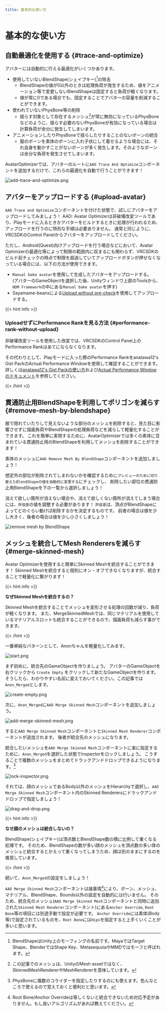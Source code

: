 ```yaml
---
title: 基本的な使い方
---
```


基本的な使い方
===

自動最適化を使用する {#trace-and-optimize}
---

アバターには自動的に行える最適化がいくつかあります。

- 使用していないBlendShape(シェイプキー)[^blend-shape]の除去
  - BlendShapeの値が0以外のときは処理負荷が発生するため、値をアニメーション等で変更しないBlendShapeは固定すると負荷が軽くなります。
  - 値が常に0である場合でも、固定することでアバターの容量を削減することができます。
- 使われていないPhysBone等の削除
  - 揺らす対象として存在するメッシュ[^mesh]が常に無効になっているPhysBoneなどのように、揺らす必要のないPhysBoneが有効になっている場合は計算負荷が余分に発生してしまいます。
- アニメーションしたりPhysBoneで揺らしたりすることのないボーンの統合
  - 服のボーンを素体のボーンに入れ子状にして着せるような場合には、それ自身を動かすことがないボーンが多く発生します。そのようなボーンは余分な負荷を発生させてしまいます。

AvatarOptimizerでは、アバターのルートに`AAO Trace And Optimize`コンポーネントを追加するだけで、これらの最適化を自動で行うことができます！

![add-trace-and-optimize.png](add-trace-and-optimize.png)

[^blend-shape]: BlendShapeはUnity上のモーフィングの名前です。MayaではTarget Shape、BlenderではShape Key、MetasequoiaやMMDではモーフと呼ばれます。
[^mesh]: この記事でのメッシュは、UnityのMesh assetではなく、SkinnedMeshRendererやMeshRendererを意味しています。

アバターをアップロードする {#upload-avatar}
---

`AAO Trace and Optimize`コンポーネントを付けた状態で、試しにアバターをアップロードしてみましょう！
AAO: Avatar Optimizerは非破壊改変ツールであり、Playモードに入るときかアバターをビルドするときに処理が行われるため、アップロードを行うのに特別な手順は必要ありません。
通常と同じように、VRCSDKのControl Panelからアバターをアップロードしてください。

ただし、Android(Quest)向けアップロードを行う場合などにおいて、Avatar Optimizerの最適化等によって制限の範囲内に収まるにも関わらず、VRCSDKのビルド前チェックの時点で制限を超過していてアップロードボタンが押せなくなっている場合には、以下の方法が使用できます。

- `Manual bake avatar`を使用して生成したアバターをアップロードする。\
(アバターのGameObjectを選択した後、Unityウィンドウ上部のToolsから、`NDM Framework`の中にある`Manual bake avatar`を押す)
- Sayamame-beansによる[Upload without pre-check]を使用してアップロードする。

[Upload without pre-check]: https://github.com/Sayamame-beans/Upload-without-preCheck?tab=readme-ov-file#upload-without-pre-check

{{< hint info >}}

### UploadせずにPerformance Rankを見る方法 {#performance-rank-without-upload}

非破壊改変ツールを使用した改変では、VRCSDKのControl Panel上のPerformance Rankはあてにならなくなります。

その代わりとして、Playモードに入った際のPerformance Rankをanatawa12's Gist PackのActual Performance Windowを使用して確認することができます。
詳しくは[anatawa12's Gist Packの使い方][gists-basic-usage]および[Actual Performance Windowのドキュメント][Actual Performance Window]を参照してください。

[gists-basic-usage]: https://vpm.anatawa12.com/gists/ja/docs/basic-usage/
[Actual Performance Window]: https://vpm.anatawa12.com/gists/ja/docs/reference/actual-performance-window/

{{< /hint >}}

貫通防止用BlendShapeを利用してポリゴンを減らす {#remove-mesh-by-blendshape}
---

服で隠れていたりして見えないような部分のメッシュを削除すると、見た目に影響させずに描画負荷やBlendShapeの処理負荷などを減らして軽量化することができます。
これを簡単に実現するために、AvatarOptimizerでは多くの素体に含まれている貫通防止用のBlendShapeを利用してメッシュを削除することができます！

素体のメッシュに`AAO Remove Mesh By BlendShape`コンポーネントを追加しましょう！

想定外の部位が削除されてしまわないかを確認するために`プレビューのために切り替えたBlendShapeの値を自動的に変更する`にチェックし、
削除したい部位の貫通防止用BlendShapeを下の一覧から選択しましょう！

消えて欲しい箇所が消えない場合や、消えて欲しくない箇所が消えてしまう場合には、`許容差`の値を調整する必要があります！
`許容差`は、頂点がBlendShapeによってどのぐらい動けば削除するかを決定するものです。
前者の場合は値を少し大きく、後者の場合は値を少し小さくしましょう！

![remove mesh by BlendShape](./remove-mesh-by-blendshape.png)

メッシュを統合してMesh Renderersを減らす {#merge-skinned-mesh}
---

Avatar Optimizerを使用すると簡単にSkinned Meshを統合することができます！
Skinned Meshを統合すると個別にオン・オフできなくなりますが、統合することで軽量化に繋がります！

{{< hint info >}}

**なぜSkinned Meshを統合するの？**

Skinned Meshを統合することでメッシュを変形させる処理の回数が減り、負荷が軽くなります。
また、MergeSkinnedMeshでは、同じマテリアルを使用しているマテリアルスロットも統合することができるので、描画負荷も減らす事ができます。

{{< /hint >}}

一番単純なパターンとして、Anonちゃんを軽量化してみます。

![start.png](./start.png)

まず初めに、統合先のGameObjectを作りましょう。
アバターのGameObjectを右クリックから `Create Empty` をクリックして新たなGameObjectを作ります。
そうしたら、わかりやすい名前に変えておいてください。この記事では`Anon_Merged`とします。

![create-empty.png](./create-empty.png)

次に、`Anon_Merged`に`AAO Merge Skinned Mesh`コンポーネントを追加しましょう。

![add-merge-skinned-mesh.png](./add-merge-skinned-mesh.png)

すると`AAO Merge Skinned Mesh`コンポーネントと`Skinned Mesh Renderer`コンポーネントが追加されます。
後者が統合先のメッシュになります。

統合したいメッシュを`AAO Merge Skinned Mesh`コンポーネントに楽に指定するために、`Anon_Merged`を選択した状態でinspectorをロックしましょう。
こうすることで複数のメッシュをまとめてドラックアンドドロップできるようになります。[^tip-lock-inspector]

![lock-inspector.png](./lock-inspector.png)

それでは、顔のメッシュであるBody以外のメッシュをHierarchyで選択し、`AAO Merge Skinned Mesh`コンポーネント内のSkinned Renderersにドラックアンドドロップで指定しましょう！

![drag-and-drop.png](./drag-and-drop.png)

{{< hint info >}}

**なせ顔のメッシュは統合しないの？**

BlendShape(シェイプキー)は頂点数とBlendShape数の積に比例して重くなる処理です。
そのため、BlendShapeの数が多い顔のメッシュを頂点数の多い体のメッシュと統合するとかえって重くなってしまうため、顔は別のままにするのを推奨しています。

{{< /hint >}}

続いて、`Anon_Merged`の設定をしましょう！

`AAO Merge Skinned Mesh`コンポーネントは諸事情[^merge-skinned-mesh]により、ボーン、メッシュ、マテリアル、BlendShape、Bounds以外の設定を自動的には行いません。
そのため、統合先のメッシュ(`AAO Merge Skinned Mesh`コンポーネントと同時に追加された`Skinned Mesh Renderer`コンポーネント)にある`Anchor Override`, `Root Bone`等の項目には別途手動で設定が必要です。
`Anchor Override`には素体(Body等)で設定されているものを、`Root Bone`には`Hips`を指定すると上手くいくことが多いと思います。

[^tip-lock-inspector]: PhysBoneに複数のコライダーを指定したりするのにも使えます。色んなところで使えるので覚えておくと便利だと思います。
[^merge-skinned-mesh]: Root Bone/Anchor Overrideは等しくないと統合できないため対応予定がありません。もし良いアルゴリズムがあれば教えてください。
